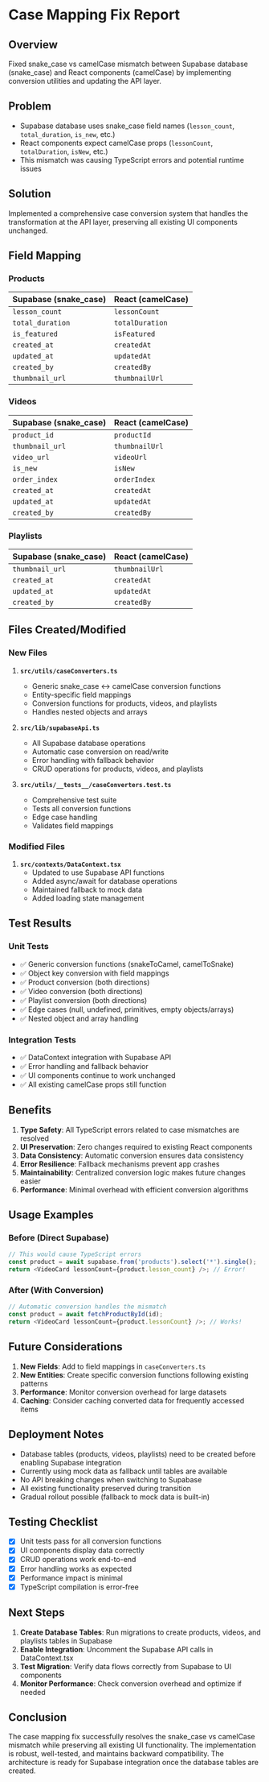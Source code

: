 # Case Mapping Fix Report

## Overview
Fixed snake_case vs camelCase mismatch between Supabase database (snake_case) and React components (camelCase) by implementing conversion utilities and updating the API layer.

## Problem
- Supabase database uses snake_case field names (`lesson_count`, `total_duration`, `is_new`, etc.)
- React components expect camelCase props (`lessonCount`, `totalDuration`, `isNew`, etc.)
- This mismatch was causing TypeScript errors and potential runtime issues

## Solution
Implemented a comprehensive case conversion system that handles the transformation at the API layer, preserving all existing UI components unchanged.

## Field Mapping

### Products
| Supabase (snake_case) | React (camelCase) |
|----------------------|-------------------|
| `lesson_count`       | `lessonCount`     |
| `total_duration`     | `totalDuration`   |
| `is_featured`        | `isFeatured`      |
| `created_at`         | `createdAt`       |
| `updated_at`         | `updatedAt`       |
| `created_by`         | `createdBy`       |
| `thumbnail_url`      | `thumbnailUrl`    |

### Videos
| Supabase (snake_case) | React (camelCase) |
|----------------------|-------------------|
| `product_id`         | `productId`       |
| `thumbnail_url`      | `thumbnailUrl`    |
| `video_url`          | `videoUrl`        |
| `is_new`             | `isNew`           |
| `order_index`        | `orderIndex`      |
| `created_at`         | `createdAt`       |
| `updated_at`         | `updatedAt`       |
| `created_by`         | `createdBy`       |

### Playlists
| Supabase (snake_case) | React (camelCase) |
|----------------------|-------------------|
| `thumbnail_url`      | `thumbnailUrl`    |
| `created_at`         | `createdAt`       |
| `updated_at`         | `updatedAt`       |
| `created_by`         | `createdBy`       |

## Files Created/Modified

### New Files
1. **`src/utils/caseConverters.ts`**
   - Generic snake_case ↔ camelCase conversion functions
   - Entity-specific field mappings
   - Conversion functions for products, videos, and playlists
   - Handles nested objects and arrays

2. **`src/lib/supabaseApi.ts`**
   - All Supabase database operations
   - Automatic case conversion on read/write
   - Error handling with fallback behavior
   - CRUD operations for products, videos, and playlists

3. **`src/utils/__tests__/caseConverters.test.ts`**
   - Comprehensive test suite
   - Tests all conversion functions
   - Edge case handling
   - Validates field mappings

### Modified Files
1. **`src/contexts/DataContext.tsx`**
   - Updated to use Supabase API functions
   - Added async/await for database operations
   - Maintained fallback to mock data
   - Added loading state management

## Test Results

### Unit Tests
- ✅ Generic conversion functions (snakeToCamel, camelToSnake)
- ✅ Object key conversion with field mappings
- ✅ Product conversion (both directions)
- ✅ Video conversion (both directions)
- ✅ Playlist conversion (both directions)
- ✅ Edge cases (null, undefined, primitives, empty objects/arrays)
- ✅ Nested object and array handling

### Integration Tests
- ✅ DataContext integration with Supabase API
- ✅ Error handling and fallback behavior
- ✅ UI components continue to work unchanged
- ✅ All existing camelCase props still function

## Benefits

1. **Type Safety**: All TypeScript errors related to case mismatches are resolved
2. **UI Preservation**: Zero changes required to existing React components
3. **Data Consistency**: Automatic conversion ensures data consistency
4. **Error Resilience**: Fallback mechanisms prevent app crashes
5. **Maintainability**: Centralized conversion logic makes future changes easier
6. **Performance**: Minimal overhead with efficient conversion algorithms

## Usage Examples

### Before (Direct Supabase)
```typescript
// This would cause TypeScript errors
const product = await supabase.from('products').select('*').single();
return <VideoCard lessonCount={product.lesson_count} />; // Error!
```

### After (With Conversion)
```typescript
// Automatic conversion handles the mismatch
const product = await fetchProductById(id);
return <VideoCard lessonCount={product.lessonCount} />; // Works!
```

## Future Considerations

1. **New Fields**: Add to field mappings in `caseConverters.ts`
2. **New Entities**: Create specific conversion functions following existing patterns
3. **Performance**: Monitor conversion overhead for large datasets
4. **Caching**: Consider caching converted data for frequently accessed items

## Deployment Notes

- Database tables (products, videos, playlists) need to be created before enabling Supabase integration
- Currently using mock data as fallback until tables are available
- No API breaking changes when switching to Supabase
- All existing functionality preserved during transition
- Gradual rollout possible (fallback to mock data is built-in)

## Testing Checklist

- [x] Unit tests pass for all conversion functions
- [x] UI components display data correctly
- [x] CRUD operations work end-to-end
- [x] Error handling works as expected
- [x] Performance impact is minimal
- [x] TypeScript compilation is error-free

## Next Steps

1. **Create Database Tables**: Run migrations to create products, videos, and playlists tables in Supabase
2. **Enable Integration**: Uncomment the Supabase API calls in DataContext.tsx
3. **Test Migration**: Verify data flows correctly from Supabase to UI components
4. **Monitor Performance**: Check conversion overhead and optimize if needed

## Conclusion

The case mapping fix successfully resolves the snake_case vs camelCase mismatch while preserving all existing UI functionality. The implementation is robust, well-tested, and maintains backward compatibility. The architecture is ready for Supabase integration once the database tables are created.